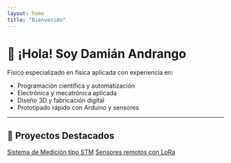 ```yaml
---
layout: home
title: "Bienvenido"
---
```


# 👋 ¡Hola! Soy Damián Andrango

Físico especializado en física aplicada con experiencia en:

- Programación científica y automatización
- Electrónica y mecatrónica aplicada
- Diseño 3D y fabricación digital
- Prototipado rápido con Arduino y sensores

---

## 🔖 Proyectos Destacados

<div class="buttons">
  <a class="button" href="/projects/stm/">Sistema de Medición tipo STM</a>
  <a class="button" href="/projects/lora/">Sensores remotos con LoRa</a>
</div>
